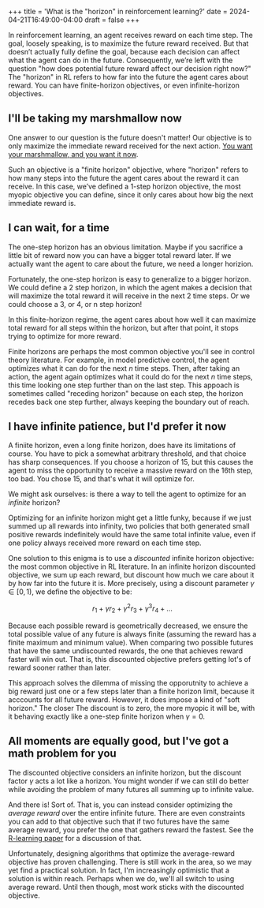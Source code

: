 +++
title = 'What is the "horizon" in reinforcement learning?'
date = 2024-04-21T16:49:00-04:00
draft = false
+++

In reinforcement learning, an agent receives reward on each time step. The goal, loosely speaking, is to maximize the future reward received. But that doesn’t actually fully define the goal, because each decision can affect what the agent can do in the future. Consequently, we’re left with the question "how does potential future reward affect our decision right now?" The "horizon" in RL refers to how far into the future the agent cares about reward. You can have finite-horizon objectives, or even infinite-horizon objectives.

<!--more-->

## I'll be taking my marshmallow now

One answer to our question is the future doesn't matter! Our objective is to only maximize the immediate reward received for the next action. [You want your marshmallow, and you want it now](https://en.wikipedia.org/wiki/Stanford_marshmallow_experiment).

Such an objective is a "finite horizon" objective, where "horizon" refers to how many steps into the future the agent cares about the reward it can receive. In this case, we’ve defined a 1-step horizon objective, the most myopic objective you can define, since it only cares about how big the next immediate reward is.

## I can wait, for a time

The one-step horizon has an obvious limitation. Maybe if you sacrifice a little bit of reward now you can have a bigger total reward later. If we actually want the agent to care about the future, we need a longer horizion.

Fortunately, the one-step horizon is easy to generalize to a bigger horizon. We could define a 2 step horizon, in which the agent makes a decision that will maximize the total reward it will receive in the next 2 time steps. Or we could choose a 3, or 4, or n step horizon!

In this finite-horizon regime, the agent cares about how well it can maximize total reward for all steps within the horizon, but after that point, it stops trying to optimize for more reward.

Finite horizons are perhaps the most common objective you'll see in control theory literature. For example, in model predictive control, the agent optimizes what it can do for the next $n$ time steps. Then, after taking an action, the agent again optimizes what it could do for the next $n$ time steps, this time looking one step further than on the last step. This appoach is sometimes called "receding horizon" because on each step, the horizon recedes back one step further, always keeping the boundary out of reach.

## I have infinite patience, but I'd prefer it now

A finiite horizon, even a long finite horizon, does have its limitations of course. You have to pick a somewhat arbitrary threshold, and that choice has sharp consequences. If you choose a horizon of 15, but this causes the agent to miss the opportunity to receive a massive reward on the 16th step, too bad. You chose 15, and that's what it will optimize for.

We might ask ourselves: is there a way to tell the agent to optimize for an _infinite_ horizon?

Optimizing for an infinite horizon might get a little funky, because if we just summed up all rewards into infinity, two policies that both generated small positive rewards indefinitely would have the same total infinite value, even if one policy always received more reward on each time step.

One solution to this enigma is to use a _discounted_ infinite horizon objective: the most common objective in RL literature. In an infinite horizon discounted objective, we sum up each reward, but discount how much we care about it by how far into the future it is. More precisely, using a discount parameter $\gamma \in [0, 1)$, we define the objective to be:

$$
r_1 + \gamma r_2 + \gamma^2 r_3 + \gamma^3 r_4 + ...
$$

Because each possible reward is geometrically decreased, we ensure the total possible value of any future is always finite (assuming the reward has a finite maximum and minimum value). When comparing two possible futures that have the same undiscounted rewards, the one that achieves reward faster will win out. That is, this discounted objective prefers getting lot's of reward sooner rather than later.

This approach solves the dilemma of missing the opporutnity to achieve a big reward just one or a few steps later than a finite horizon limit, because it acccounts for all future reward. However, it does impose a kind of "soft horizon." The closer The discount is to zero, the more myopic it will be, with it behaving exactly like a one-step finite horizon when $\gamma = 0$.

## All moments are equally good, but I've got a math problem for you

The discounted objective considers an infinite horizon, but the discount factor $\gamma$ acts a lot like a horizon. You might wonder if we can still do better while avoiding the problem of many futures all summing up to infinite value.

And there is! Sort of. That is, you can instead consider optimizing the _average reward_ over the entire infinite future. There are even constraints you can add to that objective such that if two futures have the same average reward, you prefer the one that gathers reward the fastest. See the [R-learning paper](https://www.researchgate.net/profile/Anton-Schwartz/publication/221346025_A_Reinforcement_Learning_Method_for_Maximizing_Undiscounted_Rewards/links/5e72421aa6fdcc37caf4cf4b/A-Reinforcement-Learning-Method-for-Maximizing-Undiscounted-Rewards.pdf) for a discussion of that.

Unfortunately, designing algorithms that optimize the average-reward objective has proven challenging. There is still work in the area, so we may yet find a practical solution. In fact, I'm increasingly optimistic that a solution is within reach. Perhaps when we do, we'll all switch to using average reward. Until then though, most work sticks with the discounted objective.
